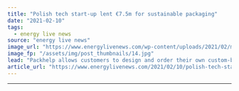 ```yaml
---
title: "Polish tech start-up lent €7.5m for sustainable packaging"
date: "2021-02-10"
tags: 
  - energy live news
source: "energy live news"
image_url: "https://www.energylivenews.com/wp-content/uploads/2021/02/mg_packhelp_02_1897_2000px.jpg"
image_fp: "/assets/img/post_thumbnails/14.jpg"
lead: "Packhelp allows customers to design and order their own custom-branded packaging made from certified materials that don’t harm the environment, encouraging businesses to boost their own green credentials"
article_url: "https://www.energylivenews.com/2021/02/10/polish-tech-start-up-lent-e7-5m-for-sustainable-packaging/"
---
```


---
